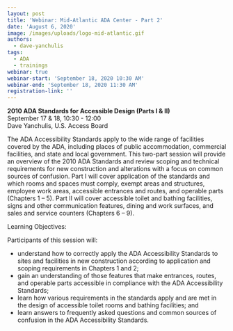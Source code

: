 ```yaml
---
layout: post
title: 'Webinar: Mid-Atlantic ADA Center - Part 2'
date: 'August 6, 2020'
image: /images/uploads/logo-mid-atlantic.gif
authors:
  - dave-yanchulis
tags:
  - ADA
  - trainings
webinar: true
webinar-start: 'September 18, 2020 10:30 AM'
webinar-end: 'September 18, 2020 11:30 AM'
registration-link: ''
---
```

**2010 ADA Standards for Accessible Design (Parts I & II)**\
September 17 & 18, 10:30 - 12:00\
Dave Yanchulis, U.S. Access Board

The ADA Accessibility Standards apply to the wide range of facilities covered by the ADA, including places of public accommodation, commercial facilities, and state and local government. This two-part session will provide an overview of the 2010 ADA Standards and review scoping and technical requirements for new construction and alterations with a focus on common sources of confusion. Part I will cover application of the standards and which rooms and spaces must comply, exempt areas and structures, employee work areas, accessible entrances and routes, and operable parts (Chapters 1 – 5). Part II will cover accessible toilet and bathing facilities, signs and other communication features, dining and work surfaces, and sales and service counters (Chapters 6 – 9).

Learning Objectives:

Participants of this session will:

* understand how to correctly apply the ADA Accessibility Standards to sites and facilities in new construction according to application and scoping requirements in Chapters 1 and 2;
* gain an understanding of those features that make entrances, routes, and operable parts accessible in compliance with the ADA Accessibility Standards;
* learn how various requirements in the standards apply and are met in the design of accessible toilet rooms and bathing facilities; and
* learn answers to frequently asked questions and common sources of confusion in the ADA Accessibility Standards.
